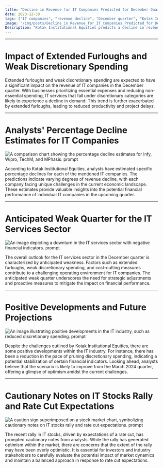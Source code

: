 ```yaml
---
title: "Decline in Revenue for IT Companies Predicted for December Quarter"
date: 2023-12-30
tags: ["IT companies", "revenue decline", "December quarter", "Kotak Institutional Equities", "IT services sector","finance","economics"]
image: "/img/posts/Decline_in_Revenue_for_IT_Companies_Predicted_for_December_Quarter/0.png"
Description: "Kotak Institutional Equities predicts a decline in revenue for IT companies such as Infy, Wipro, TechM, and MPhasis in the December quarter due to extended furloughs, weak discretionary spending, and cost-cutting. This blog post provides insights into the predictions and the potential impact on the IT services sector."
---
```



---
# Impact of Extended Furloughs and Weak Discretionary Spending

Extended furloughs and weak discretionary spending are expected to have a significant impact on the revenue of IT companies in the December quarter. With businesses prioritizing essential expenses and reducing non-essential spending, IT services that fall under discretionary categories are likely to experience a decline in demand. This trend is further exacerbated by extended furloughs, leading to reduced productivity and project delays.



---
# Analysts' Percentage Decline Estimates for IT Companies

![A comparison chart showing the percentage decline estimates for Infy, Wipro, TechM, and MPhasis. prompt](/img/posts/Decline_in_Revenue_for_IT_Companies_Predicted_for_December_Quarter/2.png "A comparison chart showing the percentage decline estimates for Infy, Wipro, TechM, and MPhasis.")

According to Kotak Institutional Equities, analysts have estimated specific percentage declines for each of the mentioned IT companies. The predictions indicate varying degrees of revenue decline, with each company facing unique challenges in the current economic landscape. These estimates provide valuable insights into the potential financial performance of individual IT companies in the upcoming quarter.



---
# Anticipated Weak Quarter for the IT Services Sector

![An image depicting a downturn in the IT services sector with negative financial indicators. prompt](/img/posts/Decline_in_Revenue_for_IT_Companies_Predicted_for_December_Quarter/3.png "An image depicting a downturn in the IT services sector with negative financial indicators.")

The overall outlook for the IT services sector in the December quarter is characterized by anticipated weakness. Factors such as extended furloughs, weak discretionary spending, and cost-cutting measures contribute to a challenging operating environment for IT companies. The anticipated weak quarter underscores the need for strategic adjustments and proactive measures to mitigate the impact on financial performance.



---
# Positive Developments and Future Projections

![An image illustrating positive developments in the IT industry, such as reduced discretionary spending. prompt](/img/posts/Decline_in_Revenue_for_IT_Companies_Predicted_for_December_Quarter/4.png "An image illustrating positive developments in the IT industry, such as reduced discretionary spending.")

Despite the challenges outlined by Kotak Institutional Equities, there are some positive developments within the IT industry. For instance, there has been a reduction in the pace of pruning discretionary spending, indicating a potential stabilization of certain financial indicators. Looking ahead, analysts believe that the scenario is likely to improve from the March 2024 quarter, offering a glimpse of optimism amidst the current challenges.



---
# Cautionary Notes on IT Stocks Rally and Rate Cut Expectations

![A caution sign superimposed on a stock market chart, symbolizing cautionary notes on IT stocks rally and rate cut expectations. prompt](/img/posts/Decline_in_Revenue_for_IT_Companies_Predicted_for_December_Quarter/5.png "A caution sign superimposed on a stock market chart, symbolizing cautionary notes on IT stocks rally and rate cut expectations.")

The recent rally in IT stocks, driven by expectations of a rate cut, has prompted cautionary notes from analysts. While the rally has generated optimism within the market, there are concerns that the extent of the rally may have been overly optimistic. It is essential for investors and industry stakeholders to carefully evaluate the potential impact of market dynamics and maintain a balanced approach in response to rate cut expectations.
